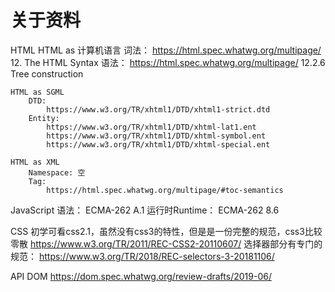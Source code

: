 # 关于资料

HTML
    HTML as 计算机语言
        词法：
            https://html.spec.whatwg.org/multipage/   12. The HTML Syntax
        语法：
            https://html.spec.whatwg.org/multipage/   12.2.6 Tree construction

    HTML as SGML
        DTD:
            https://www.w3.org/TR/xhtml1/DTD/xhtml1-strict.dtd
        Entity: 
            https://www.w3.org/TR/xhtml1/DTD/xhtml-lat1.ent
            https://www.w3.org/TR/xhtml1/DTD/xhtml-symbol.ent
            https://www.w3.org/TR/xhtml1/DTD/xhtml-special.ent

    HTML as XML
        Namespace: 空
        Tag: 
            https://html.spec.whatwg.org/multipage/#toc-semantics



JavaScript
    语法：
        ECMA-262 A.1
    运行时Runtime：
        ECMA-262 8.6



CSS
    初学可看css2.1，虽然没有css3的特性，但是是一份完整的规范，css3比较零散
        https://www.w3.org/TR/2011/REC-CSS2-20110607/
    选择器部分有专门的规范：
        https://www.w3.org/TR/2018/REC-selectors-3-20181106/



API
    DOM
        https://dom.spec.whatwg.org/review-drafts/2019-06/




